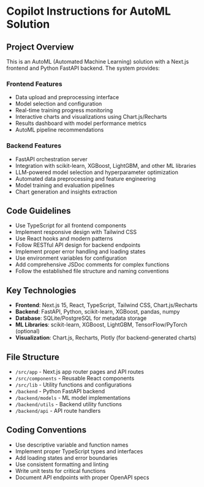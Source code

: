 # Copilot Instructions for AutoML Solution

<!-- Use this file to provide workspace-specific custom instructions to Copilot. For more details, visit https://code.visualstudio.com/docs/copilot/copilot-customization#_use-a-githubcopilotinstructionsmd-file -->

## Project Overview
This is an AutoML (Automated Machine Learning) solution with a Next.js frontend and Python FastAPI backend. The system provides:

### Frontend Features
- Data upload and preprocessing interface
- Model selection and configuration
- Real-time training progress monitoring
- Interactive charts and visualizations using Chart.js/Recharts
- Results dashboard with model performance metrics
- AutoML pipeline recommendations

### Backend Features
- FastAPI orchestration server
- Integration with scikit-learn, XGBoost, LightGBM, and other ML libraries
- LLM-powered model selection and hyperparameter optimization
- Automated data preprocessing and feature engineering
- Model training and evaluation pipelines
- Chart generation and insights extraction

## Code Guidelines
- Use TypeScript for all frontend components
- Implement responsive design with Tailwind CSS
- Use React hooks and modern patterns
- Follow RESTful API design for backend endpoints
- Implement proper error handling and loading states
- Use environment variables for configuration
- Add comprehensive JSDoc comments for complex functions
- Follow the established file structure and naming conventions

## Key Technologies
- **Frontend**: Next.js 15, React, TypeScript, Tailwind CSS, Chart.js/Recharts
- **Backend**: FastAPI, Python, scikit-learn, XGBoost, pandas, numpy
- **Database**: SQLite/PostgreSQL for metadata storage
- **ML Libraries**: scikit-learn, XGBoost, LightGBM, TensorFlow/PyTorch (optional)
- **Visualization**: Chart.js, Recharts, Plotly (for backend-generated charts)

## File Structure
- `/src/app` - Next.js app router pages and API routes
- `/src/components` - Reusable React components
- `/src/lib` - Utility functions and configurations
- `/backend` - Python FastAPI backend
- `/backend/models` - ML model implementations
- `/backend/utils` - Backend utility functions
- `/backend/api` - API route handlers

## Coding Conventions
- Use descriptive variable and function names
- Implement proper TypeScript types and interfaces
- Add loading states and error boundaries
- Use consistent formatting and linting
- Write unit tests for critical functions
- Document API endpoints with proper OpenAPI specs
